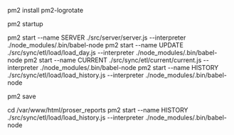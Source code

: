pm2 install pm2-logrotate

pm2 startup

pm2 start --name SERVER ./src/server/server.js --interpreter ./node_modules/.bin/babel-node
pm2 start --name UPDATE ./src/sync/etl/load/load_day.js --interpreter ./node_modules/.bin/babel-node
pm2 start --name CURRENT ./src/sync/etl/current/current.js --interpreter ./node_modules/.bin/babel-node
pm2 start --name HISTORY ./src/sync/etl/load/load_history.js --interpreter ./node_modules/.bin/babel-node

pm2 save


cd /var/www/html/proser_reports
pm2 start --name HISTORY ./src/sync/etl/load/load_history.js --interpreter ./node_modules/.bin/babel-node